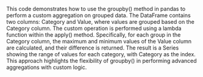 This code demonstrates how to use the groupby() method in pandas to perform a custom aggregation on grouped data. The DataFrame contains two columns: Category and Value, where values are grouped based on the Category column. The custom operation is performed using a lambda function within the apply() method. Specifically, for each group in the Category column, the maximum and minimum values of the Value column are calculated, and their difference is returned. The result is a Series showing the range of values for each category, with Category as the index. This approach highlights the flexibility of groupby() in performing advanced aggregations with custom logic.







